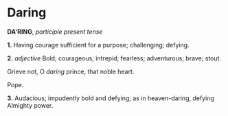 # Daring

**DA'RING**, _participle present tense_

**1.** Having courage sufficient for a purpose; challenging; defying.

**2.** _adjective_ Bold; courageous; intrepid; fearless; adventurous; brave; stout.

Grieve not, O _daring_ prince, that noble heart.

Pope.

**3.** Audacious; impudently bold and defying; as in heaven-daring, defying Almighty power.